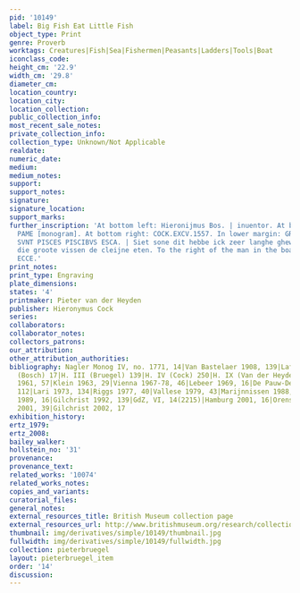 ```yaml
---
pid: '10149'
label: Big Fish Eat Little Fish
object_type: Print
genre: Proverb
worktags: Creatures|Fish|Sea|Fishermen|Peasants|Ladders|Tools|Boat
iconclass_code:
height_cm: '22.9'
width_cm: '29.8'
diameter_cm:
location_country:
location_city:
location_collection:
public_collection_info:
most_recent_sale_notes:
private_collection_info:
collection_type: Unknown/Not Applicable
realdate:
numeric_date:
medium:
medium_notes:
support:
support_notes:
signature:
signature_location:
support_marks:
further_inscription: 'At bottom left: Hieronijmus Bos. | inuentor. At botom left corner:
  PAME [monogram]. At bottom right: COCK.EXCV.1557. In lower margin: GRANDIBVS EXIGVI
  SVNT PISCES PISCIBVS ESCA. | Siet sone dit hebbe ick zeer langhe gheweten, | dat
  die groote vissen de cleijne eten. To the right of the man in the boat who points:
  ECCE.'
print_notes:
print_type: Engraving
plate_dimensions:
states: '4'
printmaker: Pieter van der Heyden
publisher: Hieronymus Cock
series:
collaborators:
collaborator_notes:
collectors_patrons:
our_attribution:
other_attribution_authorities:
bibliography: Nagler Monog IV, no. 1771, 14|Van Bastelaer 1908, 139|Lafond 1914, 17|Wurzbach
  (Bosch) 17|H. III (Bruegel) 139|H. IV (Cock) 250|H. IX (Van der Heyden) 46|Feinblatt
  1961, 57|Klein 1963, 29|Vienna 1967-78, 46|Lebeer 1969, 16|De Pauw-De Veen 1970,
  112|Lari 1973, 134|Riggs 1977, 40|Vallese 1979, 43|Marijnnissen 1988, pp. 81-2|Tokyo
  1989, 16|Gilchrist 1992, 139|GdZ, VI, 14(2215)|Hamburg 2001, 16|Orenstein and Sellink
  2001, 39|Gilchrist 2002, 17
exhibition_history:
ertz_1979:
ertz_2008:
bailey_walker:
hollstein_no: '31'
provenance:
provenance_text:
related_works: '10074'
related_works_notes:
copies_and_variants:
curatorial_files:
general_notes:
external_resources_title: British Museum collection page
external_resources_url: http://www.britishmuseum.org/research/collection_online/collection_object_details.aspx
thumbnail: img/derivatives/simple/10149/thumbnail.jpg
fullwidth: img/derivatives/simple/10149/fullwidth.jpg
collection: pieterbruegel
layout: pieterbruegel_item
order: '14'
discussion:
---
```

